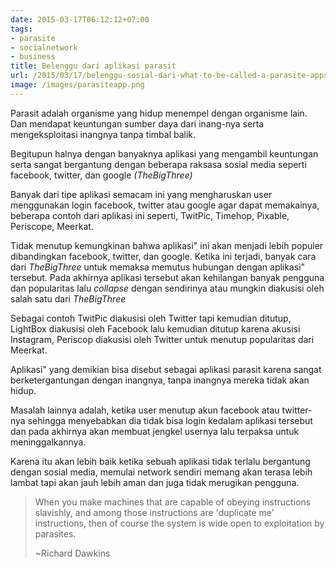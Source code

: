 ```yaml
---
date: 2015-03-17T06:12:12+07:00
tags:
- parasite
- socialnetwork
- business
title: Belenggu dari aplikasi parasit
url: /2015/03/17/belenggu-sosial-dari-what-to-be-called-a-parasite-apps/
image: /images/parasiteapp.png
---
```


Parasit adalah organisme yang hidup menempel dengan organisme lain. Dan mendapat keuntungan sumber daya dari inang-nya serta mengeksploitasi inangnya tanpa timbal balik.

Begitupun halnya dengan banyaknya aplikasi yang mengambil keuntungan serta sangat bergantung dengan beberapa raksasa sosial media seperti facebook, twitter, dan google _(TheBigThree)_

Banyak dari tipe aplikasi semacam ini yang mengharuskan user menggunakan login facebook, twitter atau google agar dapat memakainya, beberapa contoh dari aplikasi ini seperti, TwitPic, Timehop, Pixable, Periscope, Meerkat.

Tidak menutup kemungkinan bahwa aplikasi" ini akan menjadi lebih populer dibandingkan facebook, twitter, dan google. Ketika ini terjadi, banyak cara dari _TheBigThree_ untuk memaksa memutus hubungan dengan aplikasi" tersebut. Pada akhirnya aplikasi tersebut akan kehilangan banyak pengguna dan popularitas lalu _collapse_ dengan sendirinya atau mungkin diakusisi oleh salah satu dari _TheBigThree_

Sebagai contoh TwitPic diakusisi oleh Twitter tapi kemudian ditutup, LightBox diakusisi oleh Facebook lalu kemudian ditutup karena akusisi Instagram, Periscop diakusisi oleh Twitter untuk menutup popularitas dari Meerkat.

Aplikasi" yang demikian bisa disebut sebagai aplikasi parasit karena sangat berketergantungan dengan inangnya, tanpa inangnya mereka tidak akan hidup.

Masalah lainnya adalah, ketika user menutup akun facebook atau twitter-nya sehingga menyebabkan dia tidak bisa login kedalam aplikasi tersebut dan pada akhirnya akan membuat jengkel usernya lalu terpaksa untuk meninggalkannya.

Karena itu akan lebih baik ketika sebuah aplikasi tidak terlalu bergantung dengan sosial media, memulai network sendiri memang akan terasa lebih lambat tapi akan jauh lebih aman dan juga tidak merugikan pengguna.

> When you make machines that are capable of obeying instructions slavishly, and among those instructions are 'duplicate me' instructions, then of course the system is wide open to exploitation by parasites.
>
> ~Richard Dawkins

